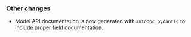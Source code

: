 ### Other changes

- Model API documentation is now generated with `autodoc_pydantic` to include proper field documentation.
